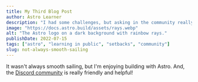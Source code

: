 ```yaml
---
title: My Third Blog Post
author: Astro Learner
description: "I had some challenges, but asking in the community really helped!"
image: "https://docs.astro.build/assets/rays.webp"
alt: "The Astro logo on a dark background with rainbow rays."
publishDate: 2022-07-15
tags: ["astro", "learning in public", "setbacks", "community"]
slug: not-always-smooth-sailing
---
```


It wasn't always smooth sailing, but I'm enjoying building with Astro. And, the [Discord community](https://astro.build/chat) is really friendly and helpful!
